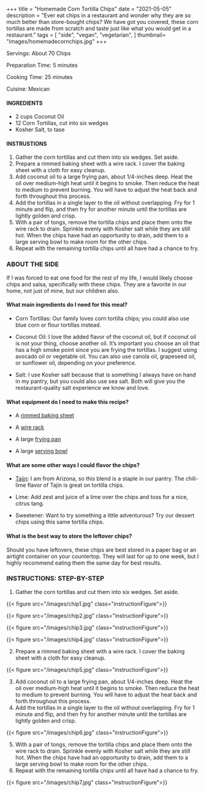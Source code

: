 +++
title = "Homemade Corn Tortilla Chips"
date = "2021-05-05"
description = "Ever eat chips in a restaurant and wonder why they are so much better than store-bought chips? We have got you covered, these corn tortillas are made from scratch and taste just like what you would get in a restaurant."
tags = [
    "side",
    "vegan",
    "vegetarian",
]
thumbnail= "images/homemadecornchips.jpg"
+++

Servings: About 70 Chips <!--more-->

Preparation Time: 5 minutes

Cooking Time: 25 minutes

Cuisine: Mexican

#### INGREDIENTS 

* 2 cups Coconut Oil 
* 12 Corn Tortillas, cut into six wedges 
* Kosher Salt, to tase
  
#### INSTRUSTIONS

1. Gather the corn tortillas and cut them into six wedges. Set aside. 
2. Prepare a rimmed baking sheet with a wire rack. I cover the baking sheet with a cloth for easy cleanup. 
3. Add coconut oil to a large frying pan, about 1/4-inches deep. Heat the oil over medium-high heat until it begins to smoke. Then reduce the heat to medium to prevent burning. You will have to adjust the heat back and forth throughout this process. 
4. Add the tortillas in a single layer to the oil without overlapping.  Fry for 1 minute and flip, and then fry for another minute until the tortillas are lightly golden and crisp.
5. With a pair of tongs, remove the tortilla chips and place them onto the wire rack to drain. Sprinkle evenly with Kosher salt while they are still hot. When the chips have had an opportunity to drain, add them to a large serving bowl to make room for the other chips.
6. Repeat with the remaining tortilla chips until all have had a chance to fry.

### ABOUT THE SIDE

If I was forced to eat one food for the rest of my life, I would likely choose chips and salsa, specifically with these chips. They are a favorite in our home, not just of mine, but our children also. 

#### What main ingredients do I need for this meal?

* Corn Tortillas: Our family loves corn tortilla chips; you could also use blue corn or flour tortillas instead. 

* Coconut Oil: I love the added flavor of the coconut oil, but if coconut oil is not your thing, choose another oil. It’s important you choose an oil that has a high smoke point since you are frying the tortillas. I suggest using avocado oil or vegetable oil. You can also use canola oil, grapeseed oil, or sunflower oil, depending on your preference.

* Salt: I use Kosher salt because that is something I always have on hand in my pantry, but you could also use sea salt. Both will give you the restaurant-quality salt experience we know and love. 

#### What equipment do I need to make this recipe?

* A [rimmed baking sheet](https://amzn.to/2QTLqyJ)

* A [wire rack](https://amzn.to/3bc4gbc)

* A large [frying pan](https://amzn.to/33DLdCB) 

* A large [serving bowl](https://amzn.to/3euX5Ng)

#### What are some other ways I could flavor the chips? 

* [Tajin](https://amzn.to/2Srx09c): I am from Arizona, so this blend is a staple in our pantry. The chili-lime flavor of Tajin is great on tortilla chips.  

* Lime: Add zest and juice of a lime over the chips and toss for a nice, citrus tang.

* Sweetener: Want to try something a little adventurous? Try our dessert chips using this same tortilla chips. 

#### What is the best way to store the leftover chips? 

Should you have leftovers, these chips are best stored in a paper bag or an airtight container on your countertop. They will last for up to one week, but I highly recommend eating them the same day for best results. 

### INSTRUCTIONS: STEP-BY-STEP 

1. Gather the corn tortillas and cut them into six wedges. Set aside. 

{{< figure src="/images/chip1.jpg" class="instructionFigure">}}

{{< figure src="/images/chip2.jpg" class="instructionFigure">}}

{{< figure src="/images/chip3.jpg" class="instructionFigure">}}

{{< figure src="/images/chip4.jpg" class="instructionFigure">}}

2. Prepare a rimmed baking sheet with a wire rack. I cover the baking sheet with a cloth for easy cleanup. 

{{< figure src="/images/chip5.jpg" class="instructionFigure">}}

3. Add coconut oil to a large frying pan, about 1/4-inches deep. Heat the oil over medium-high heat until it begins to smoke. Then reduce the heat to medium to prevent burning. You will have to adjust the heat back and forth throughout this process. 
4. Add the tortillas in a single layer to the oil without overlapping.  Fry for 1 minute and flip, and then fry for another minute until the tortillas are lightly golden and crisp.

{{< figure src="/images/chip6.jpg" class="instructionFigure">}}

5. With a pair of tongs, remove the tortilla chips and place them onto the wire rack to drain. Sprinkle evenly with Kosher salt while they are still hot. When the chips have had an opportunity to drain, add them to a large serving bowl to make room for the other chips.
6. Repeat with the remaining tortilla chips until all have had a chance to fry.

{{< figure src="/images/chip7.jpg" class="instructionFigure">}}


